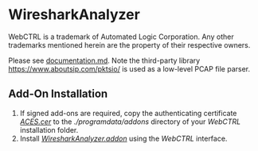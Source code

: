 # WiresharkAnalyzer

WebCTRL is a trademark of Automated Logic Corporation. Any other trademarks mentioned herein are the property of their respective owners.

Please see [documentation.md](./root/webapp/documentation.md). Note the third-party library https://www.aboutsip.com/pktsio/ is used as a low-level PCAP file parser.

## Add-On Installation

1. If signed add-ons are required, copy the authenticating certificate [*ACES.cer*](https://github.com/automatic-controls/addon-dev-script/blob/main/ACES.cer?raw=true) to the *./programdata/addons* directory of your *WebCTRL* installation folder.
2. Install [*WiresharkAnalyzer.addon*](https://github.com/automatic-controls/wireshark-addon/releases/latest/download/WiresharkAnalyzer.addon) using the *WebCTRL* interface.